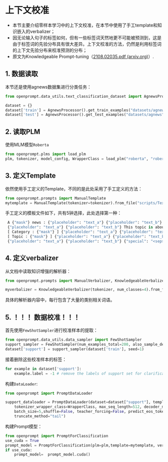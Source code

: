 # 上下文校准

- 本节主要介绍零样本学习中的上下文校准，在本节中使用了手工template和知识嵌入的verbalizer；
- 因无论输入句子的标签如何，但有一些标签词天然地更不可能被预测到，这是由于标签词的先验分布具有很大差异。上下文校准的方法，仍然是利用标签词的上下文先验分布来校准预测的分布；
- 原文为Knowledgeable Prompt-tuning（[2108.02035.pdf (arxiv.org)](https://arxiv.org/pdf/2108.02035.pdf)）.

## 1. 数据读取

本节还是使用agnews数据集进行分类任务：

```python
from openprompt.data_utils.text_classification_dataset import AgnewsProcessor

dataset = {}
dataset['train'] = AgnewsProcessor().get_train_examples("datasets/agnews")
dataset['test'] = AgnewsProcessor().get_test_examples("datasets/agnews")
```

## 2. 读取PLM

使用MLM模型`Roberta`

```python
from openprompt.plms import load_plm
plm, tokenizer, model_config, WrapperClass = load_plm("roberta", "roberta-base")
```

## 3. 定义Template

依然使用手工定义的Template，不同的是此处采用了手工定义的方法：

```python
from openprompt.prompts import ManualTemplate
mytemplate = ManualTemplate(tokenizer=tokenizer).from_file("scripts/TextClassification/agnews/manual_template.txt", choice=0)
```

手工定义的模板文件如下，共有5钟选择，此处选择第一种：

```python
 A {"mask"} news : {"placeholder": "text_a"} {"placeholder": "text_b"}
 {"placeholder": "text_a"} {"placeholder": "text_b"} This topic is about {"mask"} .
 [ Category : {"mask"} ] {"placeholder": "text_a"} {"placeholder": "text_b"}
 [ Topic : {"mask"} ] {"placeholder": "text_a"} {"placeholder": "text_b"}
 {"placeholder": "text_a"} {"placeholder": "text_b"} {"special": "<sep>"} This topic is about {"mask"} .
```

## 4. 定义verbalizer

从文档中读取知识增强的解析器：

```python
from openprompt.prompts import ManualVerbalizer, KnowledgeableVerbalizer

myverbalizer = KnowledgeableVerbalizer(tokenizer, num_classes=4).from_file("scripts/agnews/knowledgeable_verbalizer.txt")
```

具体的解析器内容中，每行包含了大量的类别相关词语。



## 5. ！！！ 数据校准！！！

首先使用`FewShotSampler`进行校准样本的提取：

```python
from openprompt.data_utils.data_sampler import FewShotSampler
support_sampler = FewShotSampler(num_examples_total=200, also_sample_dev=False)
dataset['support'] = support_sampler(dataset['train'], seed=1)
```

接着删除这些校准样本的标签：

```python
for example in dataset['support']:
    example.label = -1 # remove the labels of support set for clarification
```

构建`DataLoader`:

```python
from openprompt import PromptDataLoader

support_dataloader = PromptDataLoader(dataset=dataset["support"], template=mytemplate, tokenizer=tokenizer, 
    tokenizer_wrapper_class=WrapperClass, max_seq_length=512, decoder_max_length=3, 
    batch_size=5,shuffle=False, teacher_forcing=False, predict_eos_token=False,
    truncate_method="tail")
```

构建Prompt模型：

```python
from openprompt import PromptForClassification
use_cuda = True
prompt_model = PromptForClassification(plm=plm,template=mytemplate, verbalizer=myverbalizer, freeze_plm=False)
if use_cuda:
    prompt_model=  prompt_model.cuda()
```